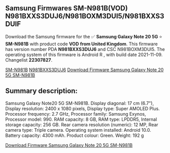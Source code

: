 <h2>Samsung Firmwares SM-N981B(VOD) N981BXXS3DUJ6/N981BOXM3DUI5/N981BXXS3DUIF</h2>
Download the Samsung firmware for the ✅ <strong>Samsung Galaxy Note 20 5G </strong> ⭐ <strong>SM-N981B</strong> with product code <strong>VOD</strong> <strong> from United Kingdom</strong>. This firmware has version number PDA <strong>N981BXXS3DUJ6</strong> and CSC N981BOXM3DUI5. The operating system of this firmware is Android R , with build date 2021-11-09. Changelist <strong>22307827</strong>.


[SM-N981B](https://samfirm.shop/samsung/model/SM-N981B)
[N981BXXS3DUJ6](https://samfirm.shop/samsung/pda/N981BXXS3DUJ6)
[Download Firmware Samsung Galaxy Note 20 5G SM-N981B](https://samfirm.shop/samsung/firmware/473123)
<h2>Summary description:</h2>
<p>Samsung Galaxy Note20 5G SM-N981B. Display diagonal: 17 cm (6.7"), Display resolution: 2400 x 1080 pixels, Display type: Super AMOLED Plus. Processor frequency: 2.7 GHz, Processor family: Samsung Exynos, Processor model: 990. RAM capacity: 8 GB, RAM type: LPDDR5, Internal storage capacity: 256 GB. Rear camera resolution (numeric): 12 MP, Rear camera type: Triple camera. Operating system installed: Android 10.0. Battery capacity: 4300 mAh. Product colour: Green. Weight: 192 g</p>


[Download Firmware Samsung Galaxy Note 20 5G SM-N981B](https://samfirm.shop/samsung/firmware/473123)
